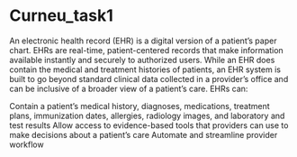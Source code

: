 # Curneu_task1

An electronic health record (EHR) is a digital version of a patient’s paper chart. EHRs are real-time, patient-centered records that make information available instantly and securely to authorized users. While an EHR does contain the medical and treatment histories of patients, an EHR system is built to go beyond standard clinical data collected in a provider’s office and can be inclusive of a broader view of a patient’s care. 
 EHRs can:

Contain a patient’s medical history, diagnoses, medications, treatment plans, immunization dates, allergies, radiology images, and laboratory and test results
Allow access to evidence-based tools that providers can use to make decisions about a patient’s care
Automate and streamline provider workflow

